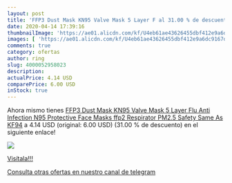 ```yaml
---
layout: post
title: 'FFP3 Dust Mask KN95 Valve Mask 5 Layer F al 31.00 % de descuento'
date: 2020-04-14 17:39:16
thumbnailImage: 'https://ae01.alicdn.com/kf/U4eb61ae43626455dbf412e9a6dc9167dw/FFP3-Dust-Mask-KN95-Valve-Mask-5-Layer-Flu-Anti-Infection-N95-Protective-Face-Masks-ffp2.jpg_350x350._SL200_.jpg'
images: [ 'https://ae01.alicdn.com/kf/U4eb61ae43626455dbf412e9a6dc9167dw/FFP3-Dust-Mask-KN95-Valve-Mask-5-Layer-Flu-Anti-Infection-N95-Protective-Face-Masks-ffp2.jpg_350x350._SL200_.jpg' ]
comments: true
category: ofertas
author: ring
slug: 4000052958023
description:
actualPrice: 4.14 USD
comparePrice: 6.00 USD
inStock: true
---
```


Ahora mismo tienes [FFP3 Dust Mask KN95 Valve Mask 5 Layer Flu Anti Infection N95 Protective Face Masks ffp2 Respirator PM2.5 Safety Same As KF94](https://www.amazon.com/dp/4000052958023/?tag=redken08-20) a 4.14 USD (original: 6.00 USD) (31.00 %  de descuento) en el siguiente enlace!

[![](https://ae01.alicdn.com/kf/U4eb61ae43626455dbf412e9a6dc9167dw/FFP3-Dust-Mask-KN95-Valve-Mask-5-Layer-Flu-Anti-Infection-N95-Protective-Face-Masks-ffp2.jpg_350x350._SL200_.jpg)](https://www.amazon.com/dp/4000052958023/?tag=redken08-20)

[Visítala!!!](https://www.amazon.com/dp/4000052958023/?tag=redken08-20)

[Consulta otras ofertas en nuestro canal de telegram](https://t.me/s/ofertas25)
